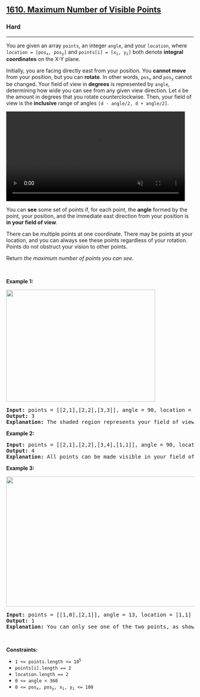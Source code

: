 <h2><a href="https://leetcode.com/problems/maximum-number-of-visible-points/">1610. Maximum Number of Visible Points</a></h2><h3>Hard</h3><hr><div><p>You are given an array <code>points</code>, an integer <code>angle</code>, and your <code>location</code>, where <code>location = [pos<sub>x</sub>, pos<sub>y</sub>]</code> and <code>points[i] = [x<sub>i</sub>, y<sub>i</sub>]</code> both denote <strong>integral coordinates</strong> on the X-Y plane.</p>

<p>Initially, you are facing directly east from your position. You <strong>cannot move</strong> from your position, but you can <strong>rotate</strong>. In other words, <code>pos<sub>x</sub></code> and <code>pos<sub>y</sub></code> cannot be changed. Your field of view in <strong>degrees</strong> is represented by <code>angle</code>, determining how wide you can see from any given view direction. Let <code>d</code> be the amount in degrees that you rotate counterclockwise. Then, your field of view is the <strong>inclusive</strong> range of angles <code>[d - angle/2, d + angle/2]</code>.</p>

<p><div class="vsc-controller vsc-manual vsc-hidden"></div>
<video autoplay="" controls="" height="360" muted="" style="max-width:100%;height:auto;" width="480"><source src="https://assets.leetcode.com/uploads/2020/09/30/angle.mp4" type="video/mp4">Your browser does not support the video tag or this video format.</video>
</p>

<p>You can <strong>see</strong> some set of points if, for each point, the <strong>angle</strong> formed by the point, your position, and the immediate east direction from your position is <strong>in your field of view</strong>.</p>

<p>There can be multiple points at one coordinate. There may be points at your location, and you can always see these points regardless of your rotation. Points do not obstruct your vision to other points.</p>

<p>Return <em>the maximum number of points you can see</em>.</p>

<p>&nbsp;</p>
<p><strong>Example 1:</strong></p>
<img alt="" src="https://assets.leetcode.com/uploads/2020/09/30/89a07e9b-00ab-4967-976a-c723b2aa8656.png" style="width: 400px; height: 300px;">
<pre><strong>Input:</strong> points = [[2,1],[2,2],[3,3]], angle = 90, location = [1,1]
<strong>Output:</strong> 3
<strong>Explanation:</strong> The shaded region represents your field of view. All points can be made visible in your field of view, including [3,3] even though [2,2] is in front and in the same line of sight.
</pre>

<p><strong>Example 2:</strong></p>

<pre><strong>Input:</strong> points = [[2,1],[2,2],[3,4],[1,1]], angle = 90, location = [1,1]
<strong>Output:</strong> 4
<strong>Explanation:</strong> All points can be made visible in your field of view, including the one at your location.
</pre>

<p><strong>Example 3:</strong></p>
<img alt="" src="https://assets.leetcode.com/uploads/2020/09/30/5010bfd3-86e6-465f-ac64-e9df941d2e49.png" style="width: 690px; height: 348px;">
<pre><strong>Input:</strong> points = [[1,0],[2,1]], angle = 13, location = [1,1]
<strong>Output:</strong> 1
<strong>Explanation:</strong> You can only see one of the two points, as shown above.
</pre>

<p>&nbsp;</p>
<p><strong>Constraints:</strong></p>

<ul>
	<li><code>1 &lt;= points.length &lt;= 10<sup>5</sup></code></li>
	<li><code>points[i].length == 2</code></li>
	<li><code>location.length == 2</code></li>
	<li><code>0 &lt;= angle &lt; 360</code></li>
	<li><code>0 &lt;= pos<sub>x</sub>, pos<sub>y</sub>, x<sub>i</sub>, y<sub>i</sub> &lt;= 100</code></li>
</ul>
</div>